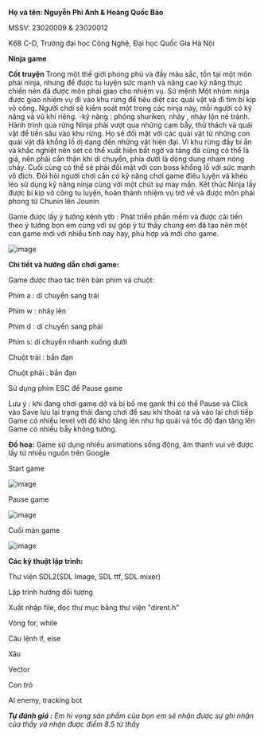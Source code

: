 **Họ và tên: Nguyễn Phi Anh & Hoàng Quốc Bảo**

MSSV: 23020009 & 23020012

K68 C-D, Trường đại học Công Nghệ, Đại học Quốc Gia Hà Nội

**Ninja game**

**Cốt truyện**
Trong một thế giới phong phú và đầy màu sắc, tồn tại một môn phái ninja, nhưng để được tu luyện sức mạnh và nâng cao kỹ năng thực chiến nên đã được môn phái giao cho nhiệm vụ.
Sứ mệnh
Một nhóm ninja được giao nhiệm vụ đi vào khu rừng để tiêu diệt các quái vật và đi tìm bí kíp võ công. Người chơi sẽ kiểm soát một trong các ninja này, mỗi người có kỹ năng và vũ khí riêng.
 -kỹ năng : phóng shuriken, nhảy , nhảy lộn né tránh.
Hành trình qua rừng
Ninja phải vượt qua những cạm bẫy, thử thách và quái vật để tiến sâu vào khu rừng. Họ sẽ đối mặt với các quái vật từ những con quái vật đá khổng lồ dị dạng đến những vật hiện đại. Vì khu rừng đầy bí ẩn và khắc nghiệt nên sét có thể xuất hiện bất ngờ và tảng đá cũng có thể là giả, nên phải cẩn thận khi di chuyển, phía dưới là dòng dung nham nóng chảy. Cuối cùng có thể sẽ phải đối mặt với con boss khổng lồ với sức mạnh vô địch. Đòi hỏi người chơi cần có kỹ năng chơi game điêu luyện và khéo léo sử dụng kỹ năng ninja cùng với một chút sự may mắn.
Kết thúc
Ninja lấy được bí kíp võ công tu luyện, hoàn thành nhiệm vụ trở về và được môn phái phong từ Chunin lên Jounin

Game được lấy ý tưởng kênh ytb : Phát triển phần mềm và được cải tiến theo ý tưởng bọn em cùng với sự góp ý từ thầy chúng em đã tạo nên một con game mới với nhiều tính nay hay, phù hợp và mới cho game.

![image](https://github.com/Anhnguyen0812/Game-ninja/assets/144301766/361403e4-e224-4e1f-8199-422214d2f491)

**Chi tiết và hướng dẫn chơi game:**

Game được thao tác trên bàn phím và chuột:

Phím a : di chuyển sang trái

Phím w : nhảy lên

Phím d : di chuyển sang phải

Phím s: di chuyển nhanh xuống dưới

Chuột trái : bắn đạn

Chuột phải : bắn đạn

Sử dụng phím ESC để Pause game

Lưu ý : khi đang chơi game dở và bị bố mẹ gank thì có thể Pause và Click vào Save lưu lại trạng thái đang chơi để sau khi thoát ra và vào lại chơi tiếp
Game có nhiều level với độ khó tăng lên như hp quái và tốc độ đạn tăng lên
Game có nhiều bẫy không tưởng.

**Đồ hoạ:**
Game sử dụng nhiều animations sống động, âm thanh vui vẻ được lấy từ nhiều nguồn trên Google

Start game

![image](https://github.com/Anhnguyen0812/Game-ninja/assets/144301766/cc0e9f9c-bbca-4f65-9cb6-54e2edbc6c6d)

Pause game

![image](https://github.com/Anhnguyen0812/Game-ninja/assets/144301766/8ff47341-8052-41ec-a621-49d15ceef14c)

Cuối màn game

![image](https://github.com/Anhnguyen0812/Game-ninja/assets/144301766/80857e9a-1cb4-449a-b767-4dc44f3d2598)

**Các kỹ thuật lập trình:**

Thư viện SDL2(SDL Image, SDL ttf, SDL mixer)

Lập trình hướng đối tượng

Xuất nhập file, đọc thư mục bằng thư viện "dirent.h"

Vòng for, while

Câu lệnh if, else

Xâu

Vector

Con trỏ

AI enemy, tracking bot

_**Tự đánh giá :** Em hi vọng sản phẩm của bọn em sẽ nhận được sự ghi nhận của thầy và nhận được điểm 8.5 từ thầy_
